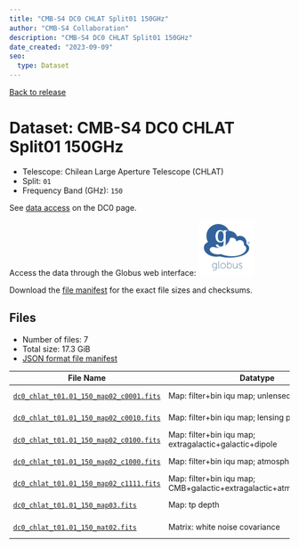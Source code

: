 ```yaml
---
title: "CMB-S4 DC0 CHLAT Split01 150GHz"
author: "CMB-S4 Collaboration"
description: "CMB-S4 DC0 CHLAT Split01 150GHz"
date_created: "2023-09-09"
seo:
  type: Dataset
---
```


[Back to release](./dc0.html#datasets)

# Dataset: CMB-S4 DC0 CHLAT Split01 150GHz

- Telescope: Chilean Large Aperture Telescope (CHLAT) 
- Split: `01`
- Frequency Band (GHz): `150`

See [data access](./dc0.html#data-access) on the DC0 page.

Access the data through the Globus web interface: [![Download via Globus](images/globus-logo.png)](https://app.globus.org/file-manager?origin_id=c9dc477a-3db5-4946-874d-a5dc7efcabcf&origin_path=%2Fdatareleases%2Fdc0%2Fmission%2Fchlat%2Fsplit01%2F150%2F)

Download the [file manifest](https://g-9fdb0b.6b7bd8.0ec8.data.globus.org/datareleases/dc0/mission/chlat/split01/150/manifest.json) for the exact file sizes and checksums.

## Files

- Number of files: 7
- Total size: 17.3 GiB
- [JSON format file manifest](https://g-9fdb0b.6b7bd8.0ec8.data.globus.org/datareleases/dc0/mission/chlat/split01/150/manifest.json)

|                                                                                File Name                                                                                |                               Datatype                               |  Size   |
| ----------------------------------------------------------------------------------------------------------------------------------------------------------------------- | -------------------------------------------------------------------- | ------- |
| [`dc0_chlat_t01.01_150_map02_c0001.fits`](https://g-9fdb0b.6b7bd8.0ec8.data.globus.org/datareleases/dc0/mission/chlat/split01/150/dc0_chlat_t01.01_150_map02_c0001.fits) | Map: filter+bin iqu map; unlensed primary CMB                        | 2.3 GiB |
| [`dc0_chlat_t01.01_150_map02_c0010.fits`](https://g-9fdb0b.6b7bd8.0ec8.data.globus.org/datareleases/dc0/mission/chlat/split01/150/dc0_chlat_t01.01_150_map02_c0010.fits) | Map: filter+bin iqu map; lensing perturbation                        | 2.3 GiB |
| [`dc0_chlat_t01.01_150_map02_c0100.fits`](https://g-9fdb0b.6b7bd8.0ec8.data.globus.org/datareleases/dc0/mission/chlat/split01/150/dc0_chlat_t01.01_150_map02_c0100.fits) | Map: filter+bin iqu map; extragalactic+galactic+dipole               | 2.3 GiB |
| [`dc0_chlat_t01.01_150_map02_c1000.fits`](https://g-9fdb0b.6b7bd8.0ec8.data.globus.org/datareleases/dc0/mission/chlat/split01/150/dc0_chlat_t01.01_150_map02_c1000.fits) | Map: filter+bin iqu map; atmosphere+noise                            | 2.3 GiB |
| [`dc0_chlat_t01.01_150_map02_c1111.fits`](https://g-9fdb0b.6b7bd8.0ec8.data.globus.org/datareleases/dc0/mission/chlat/split01/150/dc0_chlat_t01.01_150_map02_c1111.fits) | Map: filter+bin iqu map; CMB+galactic+extragalactic+atmosphere+noise | 2.3 GiB |
| [`dc0_chlat_t01.01_150_map03.fits`](https://g-9fdb0b.6b7bd8.0ec8.data.globus.org/datareleases/dc0/mission/chlat/split01/150/dc0_chlat_t01.01_150_map03.fits)             | Map: tp depth                                                        | 1.5 GiB |
| [`dc0_chlat_t01.01_150_mat02.fits`](https://g-9fdb0b.6b7bd8.0ec8.data.globus.org/datareleases/dc0/mission/chlat/split01/150/dc0_chlat_t01.01_150_mat02.fits)             | Matrix: white noise covariance                                       | 4.5 GiB |
